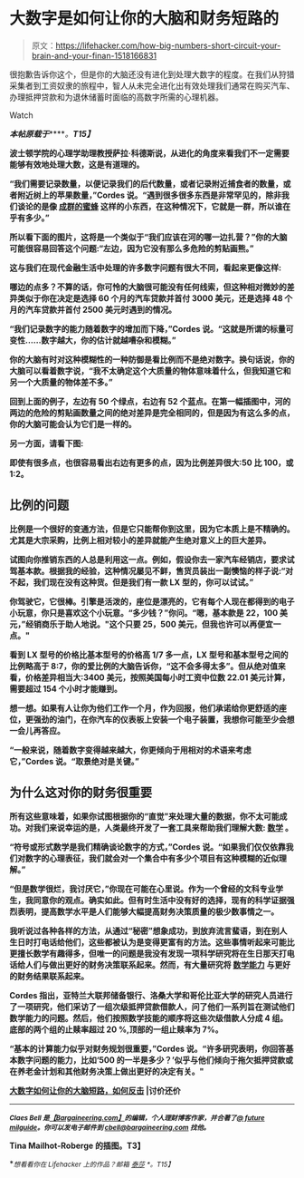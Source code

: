 # 大数字是如何让你的大脑和财务短路的

> 原文：<https://lifehacker.com/how-big-numbers-short-circuit-your-brain-and-your-finan-1518166831>

很抱歉告诉你这个，但是你的大脑还没有进化到处理大数字的程度。在我们从狩猎采集者到工资奴隶的旅程中，智人从未完全进化出有效处理我们通常在购买汽车、办理抵押贷款和为退休储蓄时面临的高数字所需的心理机器。

Watch

***本帖原载于***[](http://www.bargaineering.com/articles/big-numbers-bork-brain-fight.html)*****。**T15】***

**波士顿学院的心理学助理教授萨拉·科德斯说，从进化的角度来看我们不一定需要能够有效地处理大数，这是有道理的。**

**“我们需要记录数量，以便记录我们的后代数量，或者记录附近捕食者的数量，或者附近树上的苹果数量，”Cordes 说。“遇到很多很多东西是非常罕见的，除非我们谈论的是像 [成群的蜜蜂](http://beesbeesbees.com/) 这样的小东西，在这种情况下，它就是一群，所以谁在乎有多少。”**

**所以看下面的图片，这将是一个类似于“我们应该在河的哪一边扎营？”你的大脑可能很容易回答这个问题:“左边，因为它没有那么多危险的剪贴画熊。”**

**这与我们在现代金融生活中处理的许多数字问题有很大不同，看起来更像这样:**

**哪边的点多？不算的话，你可怜的大脑很可能没有任何线索，但这种相对微妙的差异类似于你在决定是选择 60 个月的汽车贷款并首付 3000 美元，还是选择 48 个月的汽车贷款并首付 2500 美元时遇到的情况。**

**“我们记录数字的能力随着数字的增加而下降，”Cordes 说。“这就是所谓的标量可变性……数字越大，你的估计就越嘈杂和模糊。”**

**你的大脑有时对这种模糊性的一种防御是看比例而不是绝对数字。换句话说，你的大脑可以看着数字说，“我不太确定这个大质量的物体意味着什么，但我知道它和另一个大质量的物体差不多。”**

**回到上面的例子，左边有 50 个绿点，右边有 52 个蓝点。在第一幅插图中，河的两边的危险的剪贴画数量之间的绝对差异是完全相同的，但是因为有这么多的点，你的大脑可能会认为它们是一样的。**

**另一方面，请看下图:**

**即使有很多点，也很容易看出右边有更多的点，因为比例差异很大:50 比 100，或 1:2。**

## **比例的问题**

**比例是一个很好的变通方法，但是它只能帮你到这里，因为它本质上是不精确的。尤其是大宗采购，比例上相对较小的差异就能产生绝对意义上的巨大差异。**

**试图向你推销东西的人总是利用这一点。例如，假设你去一家汽车经销店，要求试驾基本款。根据我的经验，这种情况屡见不鲜，售货员装出一副懊恼的样子说:“对不起，我们现在没有这种货。但是我们有一款 LX 型的，你可以试试。”**

**你驾驶它，它很棒。引擎是活泼的，座位是漂亮的，它有每个人现在都得到的电子小玩意，你只是喜欢这个小玩意。“多少钱？”你问。“嗯，基本款是 22，100 美元，”经销商乐于助人地说。"这个只要 25，500 美元，但我也许可以再便宜一点。"**

**看到 LX 型号的价格比基本型号的价格高 1/7 多一点，LX 型号和基本型号之间的比例略高于 8:7，你的爱比例的大脑告诉你，“这不会多得太多”。但从绝对值来看，价格差异相当大:3400 美元，按照美国每小时工资中位数 22.01 美元计算，需要超过 154 个小时才能赚到。**

**想一想。如果有人让你为他们工作一个月，作为回报，他们承诺给你更舒适的座位，更强劲的油门，在你汽车的仪表板上安装一个电子装置，我想你可能至少会想一会儿再答应。**

**“一般来说，随着数字变得越来越大，你更倾向于用相对的术语来考虑它，”Cordes 说。“取景绝对是关键。”**

## **为什么这对你的财务很重要**

**所有这些意味着，如果你试图根据你的“直觉”来处理大量的数据，你不太可能成功。对我们来说幸运的是，人类最终开发了一套工具来帮助我们理解大数: [数学](https://lifehacker.com/practical-math-shortcuts-for-everyday-life-1495337792) 。**

**“符号或形式数学是我们精确谈论数字的方式，”Cordes 说。“如果我们仅仅依靠我们对数字的心理表征，我们就会对一个集合中有多少个项目有这种模糊的近似理解。”**

**“但是数学很烂，我讨厌它，”你现在可能在心里说。作为一个曾经的文科专业学生，我同意你的观点。确实如此。但有时生活中没有好的选择，现有的科学证据强烈表明，提高数学水平是人们能够大幅提高财务决策质量的极少数事情之一。**

**我听说过各种各样的方法，从通过“秘密”想象成功，到放弃流言蜚语，到在别人生日时打电话给他们，这些都被认为是变得更富有的方法。这些事情听起来可能比更擅长数学有趣得多，但唯一的问题是我没有发现一项科学研究将在生日那天打电话给人们与做出更好的财务决策联系起来。然而，有大量研究将 [数学能力](https://lifehacker.com/take-a-second-shot-at-understanding-math-5462216) 与更好的财务结果联系起来。**

**Cordes 指出，亚特兰大联邦储备银行、洛桑大学和哥伦比亚大学的研究人员进行了一项研究，他们采访了一组次级抵押贷款借款人，问了他们一系列旨在测试他们数学能力的问题。然后，他们按照数学技能的顺序将这些次级借款人分成 4 组。底部的两个组的止赎率超过 20 %,顶部的一组止赎率为 7%。**

**“基本的计算能力似乎对财务规划很重要，”Cordes 说。“许多研究表明，你回答基本数字问题的能力，比如‘500 的一半是多少？’似乎与他们倾向于拖欠抵押贷款或在养老金计划和其他财务决策上做出更好的决定有关。"**

**[大数字如何让你的大脑短路，如何反击](http://www.bargaineering.com/articles/big-numbers-bork-brain-fight.html) |讨价还价**

* * *

**<small>*Claes Bell 是*</small>[<small>*【Bargaineering.com】*</small>](http://t.co/QU2JPLsbwE)<small>*的编辑，个人理财博客作家，并合著了*</small>[<small>*@ future milguide*</small>](https://twitter.com/FutureMilGuide)<small>*。你可以发电子邮件到 cbell@bargaineering.com 找他。*</small>**

**Tina Mailhot-Roberge 的插图。T3】**

**<small>*想看看你在 Lifehacker 上的作品？邮箱*</small> [<small>*泰莎*</small>](https://mail.google.com/mail/?view=cm&fs=1&tf=1&to=tessa@lifehacker.com) <small>*。*T15】</small>**